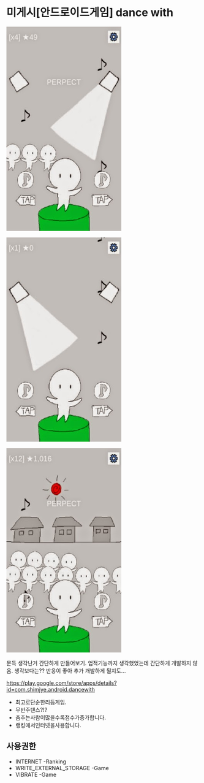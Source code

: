 # 미게시[안드로이드게임] dance with

<!--
description = 정리자료
tag = android, dance with, game, project
-->

![dancewith](images/dancewith1.png)

![dancewith](images/dancewith2.png)

![dancewith](images/dancewith3.png)

문득 생각난거 간단하게 만들어보기.
업적기능까지 생각했었는데 간단하게 개발하지 않음.
생각보다는?? 반응이 좋아 추가 개발하게 될지도...

https://play.google.com/store/apps/details?id=com.shimjye.android.dancewith

- 최고로단순한리듬게임.
- 무반주댄스?!?
- 춤추는사람이많을수록점수가증가합니다.
- 랭킹에서인터넷을사용합니다.

## 사용권한
- INTERNET -Ranking
- WRITE_EXTERNAL_STORAGE -Game
- VIBRATE -Game
